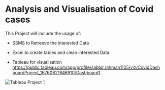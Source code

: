 # Analysis and Visualisation of Covid cases

This Project will include the usage of:

- SSMS to Retreeve the interested Data 
- Excel to create tables and clean interested Data

- Tableau for visualisation https://public.tableau.com/app/profile/sabbir.rahman1105/viz/CovidDashboardProject_16760821846910/Dashboard1

![Tableau Project 1](https://user-images.githubusercontent.com/116674419/219245910-a4585294-ddc7-474e-a422-13a5b2d5fc79.png)
